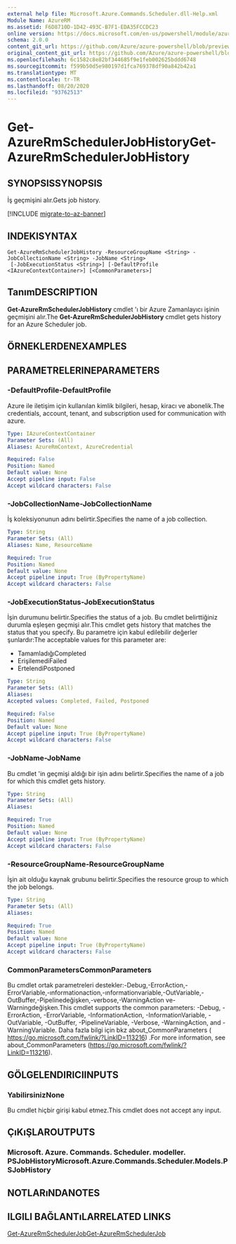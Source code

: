 ```yaml
---
external help file: Microsoft.Azure.Commands.Scheduler.dll-Help.xml
Module Name: AzureRM
ms.assetid: F6D8710D-1D42-493C-B7F1-EDA35FCCDC23
online version: https://docs.microsoft.com/en-us/powershell/module/azurerm.scheduler/get-azurermschedulerjobhistory
schema: 2.0.0
content_git_url: https://github.com/Azure/azure-powershell/blob/preview/src/ResourceManager/Scheduler/Commands.Scheduler/help/Get-AzureRmSchedulerJobHistory.md
original_content_git_url: https://github.com/Azure/azure-powershell/blob/preview/src/ResourceManager/Scheduler/Commands.Scheduler/help/Get-AzureRmSchedulerJobHistory.md
ms.openlocfilehash: 6c1582c8e82bf344685f9e1feb002625bddd6748
ms.sourcegitcommit: f599b50d5e980197d1fca769378df90a842b42a1
ms.translationtype: MT
ms.contentlocale: tr-TR
ms.lasthandoff: 08/20/2020
ms.locfileid: "93762513"
---
```

# <span data-ttu-id="23c27-101">Get-AzureRmSchedulerJobHistory</span><span class="sxs-lookup"><span data-stu-id="23c27-101">Get-AzureRmSchedulerJobHistory</span></span>

## <span data-ttu-id="23c27-102">SYNOPSIS</span><span class="sxs-lookup"><span data-stu-id="23c27-102">SYNOPSIS</span></span>
<span data-ttu-id="23c27-103">İş geçmişini alır.</span><span class="sxs-lookup"><span data-stu-id="23c27-103">Gets job history.</span></span>

[!INCLUDE [migrate-to-az-banner](../../includes/migrate-to-az-banner.md)]

## <span data-ttu-id="23c27-104">INDEKI</span><span class="sxs-lookup"><span data-stu-id="23c27-104">SYNTAX</span></span>

```
Get-AzureRmSchedulerJobHistory -ResourceGroupName <String> -JobCollectionName <String> -JobName <String>
 [-JobExecutionStatus <String>] [-DefaultProfile <IAzureContextContainer>] [<CommonParameters>]
```

## <span data-ttu-id="23c27-105">Tanım</span><span class="sxs-lookup"><span data-stu-id="23c27-105">DESCRIPTION</span></span>
<span data-ttu-id="23c27-106">**Get-AzureRmSchedulerJobHistory** cmdlet 'ı bir Azure Zamanlayıcı işinin geçmişini alır.</span><span class="sxs-lookup"><span data-stu-id="23c27-106">The **Get-AzureRmSchedulerJobHistory** cmdlet gets history for an Azure Scheduler job.</span></span>

## <span data-ttu-id="23c27-107">ÖRNEKLERDEN</span><span class="sxs-lookup"><span data-stu-id="23c27-107">EXAMPLES</span></span>

## <span data-ttu-id="23c27-108">PARAMETRELERINE</span><span class="sxs-lookup"><span data-stu-id="23c27-108">PARAMETERS</span></span>

### <span data-ttu-id="23c27-109">-DefaultProfile</span><span class="sxs-lookup"><span data-stu-id="23c27-109">-DefaultProfile</span></span>
<span data-ttu-id="23c27-110">Azure ile iletişim için kullanılan kimlik bilgileri, hesap, kiracı ve abonelik.</span><span class="sxs-lookup"><span data-stu-id="23c27-110">The credentials, account, tenant, and subscription used for communication with azure.</span></span>

```yaml
Type: IAzureContextContainer
Parameter Sets: (All)
Aliases: AzureRmContext, AzureCredential

Required: False
Position: Named
Default value: None
Accept pipeline input: False
Accept wildcard characters: False
```

### <span data-ttu-id="23c27-111">-JobCollectionName</span><span class="sxs-lookup"><span data-stu-id="23c27-111">-JobCollectionName</span></span>
<span data-ttu-id="23c27-112">İş koleksiyonunun adını belirtir.</span><span class="sxs-lookup"><span data-stu-id="23c27-112">Specifies the name of a job collection.</span></span>

```yaml
Type: String
Parameter Sets: (All)
Aliases: Name, ResourceName

Required: True
Position: Named
Default value: None
Accept pipeline input: True (ByPropertyName)
Accept wildcard characters: False
```

### <span data-ttu-id="23c27-113">-JobExecutionStatus</span><span class="sxs-lookup"><span data-stu-id="23c27-113">-JobExecutionStatus</span></span>
<span data-ttu-id="23c27-114">İşin durumunu belirtir.</span><span class="sxs-lookup"><span data-stu-id="23c27-114">Specifies the status of a job.</span></span>
<span data-ttu-id="23c27-115">Bu cmdlet belirttiğiniz durumla eşleşen geçmişi alır.</span><span class="sxs-lookup"><span data-stu-id="23c27-115">This cmdlet gets history that matches the status that you specify.</span></span>
<span data-ttu-id="23c27-116">Bu parametre için kabul edilebilir değerler şunlardır:</span><span class="sxs-lookup"><span data-stu-id="23c27-116">The acceptable values for this parameter are:</span></span>

- <span data-ttu-id="23c27-117">Tamamladığı</span><span class="sxs-lookup"><span data-stu-id="23c27-117">Completed</span></span> 
- <span data-ttu-id="23c27-118">Erişilemedi</span><span class="sxs-lookup"><span data-stu-id="23c27-118">Failed</span></span> 
- <span data-ttu-id="23c27-119">Ertelendi</span><span class="sxs-lookup"><span data-stu-id="23c27-119">Postponed</span></span>

```yaml
Type: String
Parameter Sets: (All)
Aliases: 
Accepted values: Completed, Failed, Postponed

Required: False
Position: Named
Default value: None
Accept pipeline input: True (ByPropertyName)
Accept wildcard characters: False
```

### <span data-ttu-id="23c27-120">-JobName</span><span class="sxs-lookup"><span data-stu-id="23c27-120">-JobName</span></span>
<span data-ttu-id="23c27-121">Bu cmdlet 'in geçmişi aldığı bir işin adını belirtir.</span><span class="sxs-lookup"><span data-stu-id="23c27-121">Specifies the name of a job for which this cmdlet gets history.</span></span>

```yaml
Type: String
Parameter Sets: (All)
Aliases: 

Required: True
Position: Named
Default value: None
Accept pipeline input: True (ByPropertyName)
Accept wildcard characters: False
```

### <span data-ttu-id="23c27-122">-ResourceGroupName</span><span class="sxs-lookup"><span data-stu-id="23c27-122">-ResourceGroupName</span></span>
<span data-ttu-id="23c27-123">İşin ait olduğu kaynak grubunu belirtir.</span><span class="sxs-lookup"><span data-stu-id="23c27-123">Specifies the resource group to which the job belongs.</span></span>

```yaml
Type: String
Parameter Sets: (All)
Aliases: 

Required: True
Position: Named
Default value: None
Accept pipeline input: True (ByPropertyName)
Accept wildcard characters: False
```

### <span data-ttu-id="23c27-124">CommonParameters</span><span class="sxs-lookup"><span data-stu-id="23c27-124">CommonParameters</span></span>
<span data-ttu-id="23c27-125">Bu cmdlet ortak parametreleri destekler:-Debug,-ErrorAction,-ErrorVariable,-ınformationaction,-ınformationvariable,-OutVariable,-OutBuffer,-Pipelinedeğişken,-verbose,-WarningAction ve-Warningdeğişken.</span><span class="sxs-lookup"><span data-stu-id="23c27-125">This cmdlet supports the common parameters: -Debug, -ErrorAction, -ErrorVariable, -InformationAction, -InformationVariable, -OutVariable, -OutBuffer, -PipelineVariable, -Verbose, -WarningAction, and -WarningVariable.</span></span> <span data-ttu-id="23c27-126">Daha fazla bilgi için bkz about_CommonParameters ( https://go.microsoft.com/fwlink/?LinkID=113216) .</span><span class="sxs-lookup"><span data-stu-id="23c27-126">For more information, see about_CommonParameters (https://go.microsoft.com/fwlink/?LinkID=113216).</span></span>

## <span data-ttu-id="23c27-127">GÖLGELENDIRICI</span><span class="sxs-lookup"><span data-stu-id="23c27-127">INPUTS</span></span>

### <span data-ttu-id="23c27-128">Yabilirsiniz</span><span class="sxs-lookup"><span data-stu-id="23c27-128">None</span></span>
<span data-ttu-id="23c27-129">Bu cmdlet hiçbir girişi kabul etmez.</span><span class="sxs-lookup"><span data-stu-id="23c27-129">This cmdlet does not accept any input.</span></span>

## <span data-ttu-id="23c27-130">ÇıKıŞLAR</span><span class="sxs-lookup"><span data-stu-id="23c27-130">OUTPUTS</span></span>

### <span data-ttu-id="23c27-131">Microsoft. Azure. Commands. Scheduler. modeller. PSJobHistory</span><span class="sxs-lookup"><span data-stu-id="23c27-131">Microsoft.Azure.Commands.Scheduler.Models.PSJobHistory</span></span>

## <span data-ttu-id="23c27-132">NOTLARıNDA</span><span class="sxs-lookup"><span data-stu-id="23c27-132">NOTES</span></span>

## <span data-ttu-id="23c27-133">ILGILI BAĞLANTıLAR</span><span class="sxs-lookup"><span data-stu-id="23c27-133">RELATED LINKS</span></span>

[<span data-ttu-id="23c27-134">Get-AzureRmSchedulerJob</span><span class="sxs-lookup"><span data-stu-id="23c27-134">Get-AzureRmSchedulerJob</span></span>](./Get-AzureRmSchedulerJob.md)


